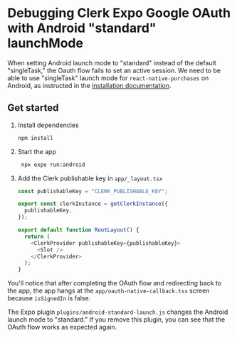 # Debugging Clerk Expo Google OAuth with Android "standard" launchMode

When setting Android launch mode to "standard" instead of the default "singleTask," the Oauth flow fails to set an active session. We need to be able to use "singleTask" launch mode for `react-native-purchases` on Android, as instructed in the [installation documentation](https://www.revenuecat.com/docs/getting-started/installation/android#set-the-correct-launchmode).

## Get started

1. Install dependencies

   ```bash
   npm install
   ```

2. Start the app

   ```bash
    npx expo run:android
   ```
3. Add the Clerk publishable key in `app/_layout.tsx`
   ```js
   const publishableKey = "CLERK_PUBLISHABLE_KEY";
   
   export const clerkInstance = getClerkInstance({
     publishableKey,
   });
   
   export default function RootLayout() {
     return (
       <ClerkProvider publishableKey={publishableKey}>
         <Slot />
       </ClerkProvider>
     );
   }
   ```

You'll notice that after completing the OAuth flow and redirecting back to the app, the app hangs at the `app/oauth-native-callback.tsx` screen because `isSignedIn` is false.

The Expo plugin `plugins/android-standard-launch.js` changes the Android launch mode to "standard." If you remove this plugin, you can see that the OAuth flow works as expected again.
